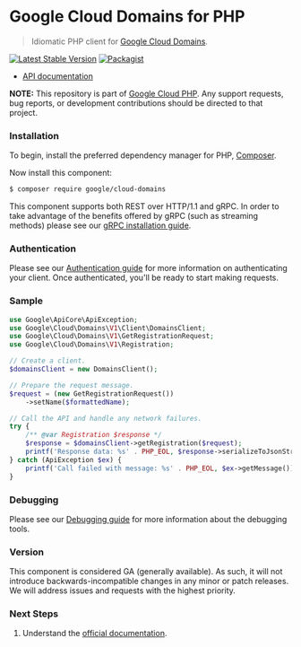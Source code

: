 # Google Cloud Domains for PHP

> Idiomatic PHP client for [Google Cloud Domains](https://cloud.google.com/domains).

[![Latest Stable Version](https://poser.pugx.org/google/cloud-domains/v/stable)](https://packagist.org/packages/google/cloud-domains) [![Packagist](https://img.shields.io/packagist/dm/google/cloud-domains.svg)](https://packagist.org/packages/google/cloud-domains)

* [API documentation](https://cloud.google.com/php/docs/reference/cloud-domains/latest)

**NOTE:** This repository is part of [Google Cloud PHP](https://github.com/googleapis/google-cloud-php). Any
support requests, bug reports, or development contributions should be directed to
that project.

### Installation

To begin, install the preferred dependency manager for PHP, [Composer](https://getcomposer.org/).

Now install this component:

```sh
$ composer require google/cloud-domains
```

This component supports both REST over HTTP/1.1 and gRPC. In order to take advantage of the benefits offered by gRPC (such as streaming methods)
please see our [gRPC installation guide](https://cloud.google.com/php/grpc).

### Authentication

Please see our [Authentication guide](https://github.com/googleapis/google-cloud-php/blob/main/AUTHENTICATION.md) for more information
on authenticating your client. Once authenticated, you'll be ready to start making requests.

### Sample

```php
use Google\ApiCore\ApiException;
use Google\Cloud\Domains\V1\Client\DomainsClient;
use Google\Cloud\Domains\V1\GetRegistrationRequest;
use Google\Cloud\Domains\V1\Registration;

// Create a client.
$domainsClient = new DomainsClient();

// Prepare the request message.
$request = (new GetRegistrationRequest())
    ->setName($formattedName);

// Call the API and handle any network failures.
try {
    /** @var Registration $response */
    $response = $domainsClient->getRegistration($request);
    printf('Response data: %s' . PHP_EOL, $response->serializeToJsonString());
} catch (ApiException $ex) {
    printf('Call failed with message: %s' . PHP_EOL, $ex->getMessage());
}
```

### Debugging

Please see our [Debugging guide](https://github.com/googleapis/google-cloud-php/blob/main/DEBUG.md)
for more information about the debugging tools.

### Version

This component is considered GA (generally available). As such, it will not introduce backwards-incompatible changes in
any minor or patch releases. We will address issues and requests with the highest priority.

### Next Steps

1. Understand the [official documentation](https://cloud.google.com/domains/docs).
